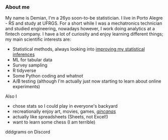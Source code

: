 ### About me

My name is Demian, I'm a 26yo soon-to-be statistician. I live in Porto Alegre - RS and study at UFRGS. For a short while I was a mechatronics technician and studied engineering, nowadays however, I work doing analytics at a fintech company. I have a lot of curiosity and enjoy learning different things; my main scientific interests are:
- Statistical methods, always looking into [improving my statistical inferences](https://lakens.github.io/statistical_inferences/)
- ML for tabular data
- Survey sampling
- R tidyverse
- Some Python coding and whatnot
- A/B testing (although I'm actually just now starting to learn about online experiments)


Also I
- chose stats so I could play in everyone's backyard
- recreationally enjoy art, movies, games, [*gincanas*](https://www.instagram.com/equipetiaraju/)
- actually like spreadsheets (Sheets, not Excel!)
- want to learn some chess (I am terrible)

dddgrams on Discord
